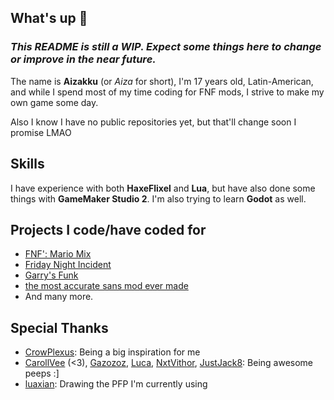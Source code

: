 ## What's up 👋

### *This README is still a WIP. Expect some things here to change or improve in the near future.*

The name is **Aizakku** (or *Aiza* for short), I'm 17 years old, Latin-American, and while I spend most of my time coding for FNF mods, I strive to make my own game some day.

Also I know I have no public repositories yet, but that'll change soon I promise LMAO

## Skills
I have experience with both **HaxeFlixel** and **Lua**, but have also done some things with **GameMaker Studio 2**. I'm also trying to learn **Godot** as well.

## Projects I code/have coded for

- [FNF': Mario Mix](https://twitter.com/FNFMarioMix)
- [Friday Night Incident](https://twitter.com/FNIncident)
- [Garry's Funk](https://twitter.com/GP12810/status/1607159352724717570?s=20)
- [the most accurate sans mod ever made](https://gamebanana.com/mods/460827)
- And many more.

## Special Thanks

- [CrowPlexus](https://github.com/crowplexus): Being a big inspiration for me
- [CarollVee](https://github.com/VitaminaCaroll) (<3), [Gazozoz](https://github.com/Gazozoz), [Luca](https://github.com/lucabio545), [NxtVithor](https://github.com/NxtVithor), [JustJack8](https://github.com/JustJack8/JustJack8): Being awesome peeps :]
- [luaxian](https://twitter.com/luaxian_): Drawing the PFP I'm currently using
